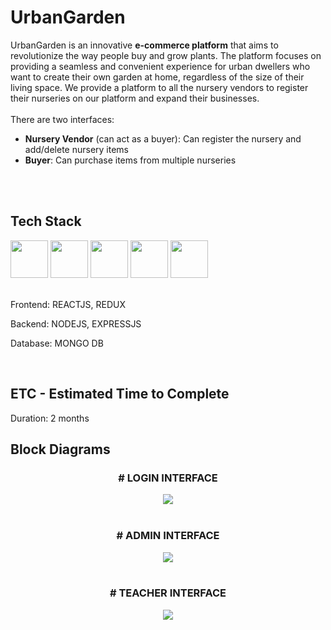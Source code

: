 # UrbanGarden
UrbanGarden is an innovative **e-commerce platform** that aims to revolutionize the way people buy and grow plants. The platform focuses on providing a seamless and convenient experience for urban dwellers who want to create their own garden at home, regardless of the size of their living space. We provide a platform to all the nursery vendors to register their nurseries on our platform and expand their businesses.
<br/>
<br/>
There are two interfaces:
- **Nursery Vendor** (can act as a buyer): Can register the nursery and add/delete nursery items
- **Buyer**: Can purchase items from multiple nurseries
<br/>
<br/>

## Tech Stack
<div display="flex">
  <img src="https://upload.wikimedia.org/wikipedia/commons/thumb/a/a7/React-icon.svg/2300px-React-icon.svg.png" height="60"/>
  <img src="https://cdn.worldvectorlogo.com/logos/redux.svg" height="60"/>
  <img src="https://upload.wikimedia.org/wikipedia/commons/thumb/d/d9/Node.js_logo.svg/2560px-Node.js_logo.svg.png" height="60"/>
  <img src="https://inapp.com/wp-content/uploads/elementor/thumbs/express-js-01-1-q05uw85vt1jqloiy5k82sfy7tgvysgt1uqld8slsbc.png" height="60"/>
  <img src="https://upload.wikimedia.org/wikipedia/commons/thumb/9/93/MongoDB_Logo.svg/2560px-MongoDB_Logo.svg.png" height="60"/>
</div>
<br/>
<div>
  <p>Frontend: REACTJS, REDUX</p>
  <p>Backend: NODEJS, EXPRESSJS</p>
  <p>Database: MONGO DB</p>
</div>

<br/>

## ETC - Estimated Time to Complete
Duration: 2 months
<br/>

## Block Diagrams
<div align="center">
  <h3># LOGIN INTERFACE</h3>
  <img src="block1.png"/>
</div>
<br/>
<div align="center">
  <h3># ADMIN INTERFACE</h3>
  <img src="block3.png"/>
</div>
<br/>
<div align="center">
  <h3># TEACHER INTERFACE</h3>
  <img src="block2.png"/>
</div>
<br/>
